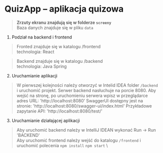 # QuizApp – aplikacja quizowa 

> **Zrzuty ekranu znajdują się w folderze `screeny`** \
> Baza danych znajduje się w pliku `data`



1. Podział na backend i frontend
> Fronted znajduje się w katalogu /frontend \
technologia: React

> Backend znajduje się w katalogu /backend \
technologia: Java Spring

2. Uruchamianie aplikacji
> W pierwszej kolejności należy otworzyć w Intelid IDEA folder `/backend` i uruchomić projekt. 
>Serwer backend nasłuchuje na porcie 8080.
>Aby wejść na stronę, po uruchomieniu serwera wpisz w przeglądarce adres URL: 'http://localhost:8080'
>SwaggerUI dostępny jest na stronie: 'http://localhost:8080/swagger-ui/index.html'
>Przykładowe zapytanie API: 'http://localhost:8080/test/'

3. Uruchamianie działającej aplikacji
> Aby uruchomić backend należy w IntelliJ IDEAN wykonać Run -> Run 'BACKEND' \
> Aby uruchomić frontend należy wejść do katalogu `/frontend` i uruchomić polecenia `npm install` `npm start` \
